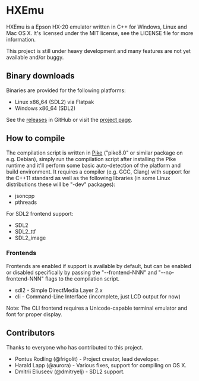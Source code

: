 # HXEmu
HXEmu is a Epson HX-20 emulator written in C++ for Windows, Linux and Mac OS X.
It's licensed under the MIT license, see the LICENSE file for more information.

This project is still under heavy development and many features are not yet available and/or buggy.

## Binary downloads
Binaries are provided for the following platforms:
- Linux x86_64 (SDL2) via Flatpak
- Windows x86_64 (SDL2)

See the [releases](https://github.com/Frigolit/HXEmu/releases) in GitHub or visit the [project page](https://frigolit.net/projects/hxemu).

## How to compile
The compilation script is written in [Pike](https://pike.lysator.liu.se/) ("pike8.0" or similar package on e.g. Debian), simply run the compilation script after installing the Pike runtime and it'll perform some basic auto-detection of the platform and build environment.
It requires a compiler (e.g. GCC, Clang) with support for the C++11 standard as well as the following libraries (in some Linux distributions these will be "-dev" packages):
- jsoncpp
- pthreads

For SDL2 frontend support:
- SDL2
- SDL2_ttf
- SDL2_image

### Frontends
Frontends are enabled if support is available by default, but can be enabled or disabled specifically by passing the "--frontend-NNN" and "--no-frontend-NNN" flags to the compilation script.
- sdl2 - Simple DirectMedia Layer 2.x
- cli - Command-Line Interface (incomplete, just LCD output for now)

Note: The CLI frontend requires a Unicode-capable terminal emulator and font for proper display.

## Contributors
Thanks to everyone who has contributed to this project.
- Pontus Rodling (@frigolit) - Project creator, lead developer.
- Harald Lapp (@aurora) - Various fixes, support for compiling on OS X.
- Dmitrii Eliuseev (@dmitryelj) - SDL2 support.
